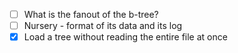 - [ ] What is the fanout of the b-tree?
- [ ] Nursery - format of its data and its log
- [X] Load a tree without reading the entire file at once
